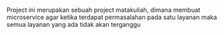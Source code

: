 Project ini merupakan sebuah project matakuliah, dimana membuat microservice agar ketika terdapat permasalahan pada satu layanan maka semua layanan yang ada tidak akan terganggu
